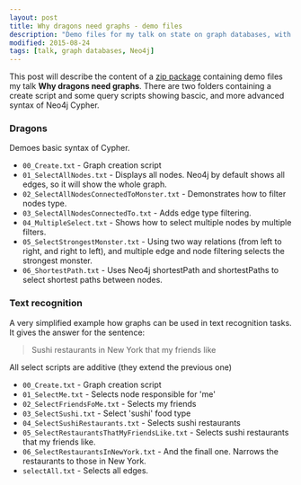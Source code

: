 ```yaml
---
layout: post
title: Why dragons need graphs - demo files
description: "Demo files for my talk on state on graph databases, with demos with Neo4j"
modified: 2015-08-24
tags: [talk, graph databases, Neo4j]
---
```


This post will describe the content of a [zip package](/data/why-dragons-need-graphs.zip) containing demo files my talk **Why dragons need graphs**.
There are two folders containing a create script and some query scripts showing bascic, and more advanced syntax of Neo4j Cypher.

### Dragons
Demoes basic syntax of Cypher.

* `00_Create.txt` - Graph creation script
* `01_SelectAllNodes.txt` - Displays all nodes. Neo4j by default shows all edges, so it will show the whole graph.
* `02_SelectAllNodesConnectedToMonster.txt` - Demonstrates how to filter nodes type.
* `03_SelectAllNodesConnectedTo.txt` - Adds edge type filtering.
* `04_MultipleSelect.txt` - Shows how to select multiple nodes by multiple filters.
* `05_SelectStrongestMonster.txt` - Using two way relations (from left to right, and right to left), and multiple edge and node filtering selects the strongest monster.
* `06_ShortestPath.txt` - Uses Neo4j shortestPath and shortestPaths to select shortest paths between nodes.

### Text recognition
A very simplified example how graphs can be used in text recognition tasks. It gives the answer for the sentence:

> Sushi restaurants in New York that my friends like

All select scripts are additive (they extend the previous one)

* `00_Create.txt` - Graph creation script
* `01_SelectMe.txt` - Selects node responsible for 'me' 
* `02_SelectFriendsFoMe.txt` - Selects my friends
* `03_SelectSushi.txt` - Select 'sushi' food type
* `04_SelectSushiRestaurants.txt` - Selects sushi restaurants
* `05_SelectRestaurantsThatMyFriendsLike.txt` - Selects sushi restaurants that my friends like.
* `06_SelectRestaurantsInNewYork.txt` - And the finall one. Narrows the restaurants to those in New York.
* `selectAll.txt` - Selects all edges.
